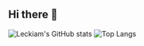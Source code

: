 ## Hi there 👋

<!--
**Leckiam/Leckiam** is a ✨ _special_ ✨ repository because its `README.md` (this file) appears on your GitHub profile.

Here are some ideas to get you started:

- 🔭 I’m currently working on ...
- 🌱 I’m currently learning ...
- 👯 I’m looking to collaborate on ...
- 🤔 I’m looking for help with ...
- 💬 Ask me about ...
- 📫 How to reach me: ...
- 😄 Pronouns: ...
- ⚡ Fun fact: ...
-->
![Leckiam's GitHub stats](https://github-readme-stats.vercel.app/api?username=Leckiam&show_icons=true&theme=radical)
![Top Langs](https://github-readme-stats.vercel.app/api/top-langs/?username=Leckiam&&layout=compact&theme=radical)
